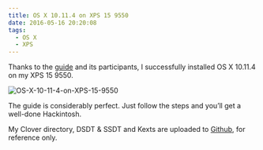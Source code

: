 ```yaml
---
title: OS X 10.11.4 on XPS 15 9550
date: 2016-05-16 20:20:08
tags:
  - OS X
  - XPS
---
```


Thanks to the [guide](http://www.tonymacx86.com/threads/guide-wip-dell-xps-15-9550-skylake-gtx960m-ssd-via-clover-uefi.192598/) and its participants, I successfully installed OS X 10.11.4 on my XPS 15 9550.

 ![OS-X-10-11-4-on-XPS-15-9550](/images/OS-X-10-11-4-on-XPS-15-9550.png)



The guide is considerably perfect. Just follow the steps and you’ll get a well-done Hackintosh.

My Clover directory, DSDT & SSDT and Kexts are uploaded to [Github](https://github.com/corenel/XPS9550-OSX), for reference only. 
